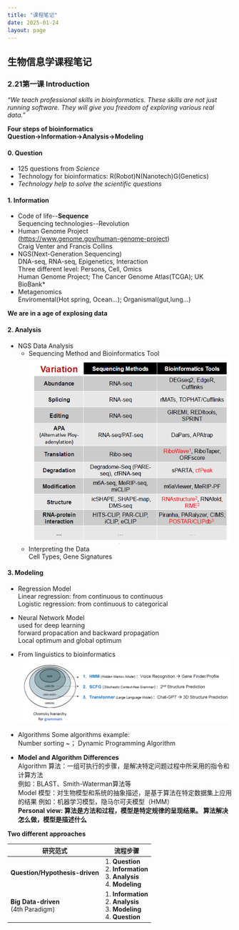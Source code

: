 ```yaml
---
title: "课程笔记"
date: 2025-01-24
layout: page
---
```


## 生物信息学课程笔记  
### 2.21第一课 Introduction  
   *“We teach professional skills in bioinformatics. These skills are not just running software. They will give you freedom of exploring various real data.”*

  **Four steps of bioinformatics**  
  **Question→Information→Analysis→Modeling**


#### 0. Question
   * 125 questions from *Science*
   * Technology for bioinformatics: R(Robot)N(Nanotech)G(Genetics)
   * _Technology help to solve the scientific questions_

#### 1. Information  
   * Code of life--**Sequence**   
     Sequencing technologies--Revolution   
   * Human Genome Project  
     (https://www.genome.gov/human-genome-project)  
     Craig Venter and Francis Collins  
   * NGS(Next-Generation Sequencing)  
     DNA-seq, RNA-seq, Epigenetics, Interaction  
     Three different level: Persons, Cell, Omics  
     Human Genome Project; The Cancer Genome Atlas(TCGA); UK BioBank*
   * Metagenomics  
     Enviromental(Hot spring, Ocean...); Organismal(gut,lung...)  

   **We are in a age of explosing data**

#### 2. Analysis
   * NGS Data Analysis   
     - Sequencing Method and Bioinformatics Tool     
      ![测序技术与分析方法](images/Sequencing.png)
     - Interpreting the Data  
     Cell Types, Gene Signatures

#### 3. Modeling  
   * Regression Model  
     Linear regression: from continuous to continuous  
     Logistic regression: from continuous to categorical  
   * Neural Network Model  
     used for deep learning  
     forward propacation and backward propagation  
     Local optimum and global optimum
   * From linguistics to bioinformatics  
    ![语言学和生物信息学](images/Grammer.png)
 
   * Algorithms
     Some algorithms example:  
     Number sorting ~； Dynamic Programming Algorithm  


   * **Model and Algorithm** 
     **Differences**  
     Algorithm 算法：一组可执行的步骤，是解决特定问题过程中所采用的指令和计算方法  
                    例如：BLAST、Smith-Waterman算法等   
     Model 模型：对生物模型和系统的抽象描述，是基于算法在特定数据集上应用的结果
                    例如：机器学习模型，隐马尔可夫模型（HMM）  
     **Personal view: 算法是方法和过程，模型是特定规律的呈现结果。 算法解决怎么做，模型是描述什么**

**Two different approaches**


|     **研究范式**             | **流程步骤**  |
|--------------------------|----------------------------------------------------------------------------|
| **Question/Hypothesis-driven** | 1. **Question** <br> 2. **Information**<br> 3. **Analysis**<br> 4. **Modeling** |
| **Big Data-driven** <br> (4th Paradigm)       | 1. **Information** <br> 2. **Analysis**<br> 3. **Modeling**<br> 4. **Question** |